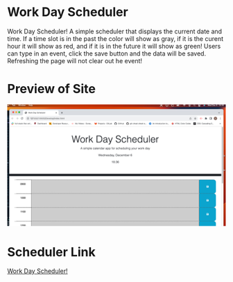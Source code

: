 # Work Day Scheduler 
Work Day Scheduler!
A simple scheduler that displays the current date and time.
If a time slot is in the past the color will show as gray, if it is the curent hour it will show as red, and if it is in the future it will show as green!
Users can type in an event, click the save button and the data will be saved. Refreshing the page will not clear out he event!

# Preview of Site

![model](./Assets/workdayscheduler.jpg)


# Scheduler Link
[Work Day Scheduler!](https://bryncidently.github.io/Homework-5/)

